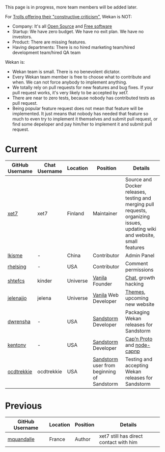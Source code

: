 This page is in progress, more team members will be added later.

For [Trolls offering their "constructive criticism"](https://github.com/wekan/wekan/issues/175), Wekan is NOT:

* Company: It's all [Open Source](https://en.wikipedia.org/wiki/Open-source_software) and [Free software](https://en.wikipedia.org/wiki/Free_software)
* Startup: We have zero budget. We have no exit plan. We have no investors.
* Product: There are missing features.
* Having departments: There is no hired marketing team/hired development team/hired QA team

Wekan is:

* Wekan team is small. There is no benevolent dictator.
* Every Wekan team member is free to choose what to contribute and when.
  We can not force anybody to implement anything.
* We totally rely on pull requests for new features and bug fixes. If your pull request
  works, it's very likely to be accepted by xet7.
* There are near to zero tests, because nobody has contributed tests as pull request.
* Being popular feature request does not mean that feature will be implemented.
  It just means that nobody has needed that feature so much to even try to implement 
  it themselves and submit pull request, or find some depeloper and pay him/her to 
  implement it and submit pull request.

# Current

GitHub Username | Chat Username | Location | Position | Details
------------ | ------------- | ------------ | ------------ | ------------
[xet7](https://github.com/xet7) | xet7 | Finland | Maintainer | Source and Docker releases, testing and merging pull requests, organizing issues, updating wiki and website, small features
[lkisme](https://github.com/lkisme) | - | China | Contributor | Admin Panel
[rhelsing](https://github.com/rhelsing) | - | USA | Contributor | Comment permissions
[shtefcs](https://github.com/shtefcs) | kinder | Universe | [Vanila](https://vanila.io) Founder | [Chat](https://chat.vanila.io/channel/wekan), growth hacking
[jelenajjo](https://github.com/jelenajjo) | jelena | Universe | [Vanila](https://vanila.io) Web Developer |  [Themes](https://github.com/wekan/wekan/issues/781), upcoming new website
[dwrensha](https://github.com/dwrensha) | - | USA | [Sandstorm](https://sandstorm.io) Developer | Packaging Wekan releases for Sandstorm
[kentonv](https://github.com/kentonv) | - | USA | [Sandstorm](https://sandstorm.io) Developer | [Cap’n Proto](https://capnproto.org) and [node-capnp](https://github.com/kentonv/node-capnp)
[ocdtrekkie](https://github.com/dwrensha) | ocdtrekkie | USA | [Sandstorm](https://sandstorm.io) user from beginning of Sandstorm | Testing and accepting Wekan releases for Sandstorm

# Previous

GitHub Username | Location | Position | Details
------------ | ------------- | ------------ | ------------
[mquandalle](https://github.com/mquandalle) | France | Author | xet7 still has direct contact with him